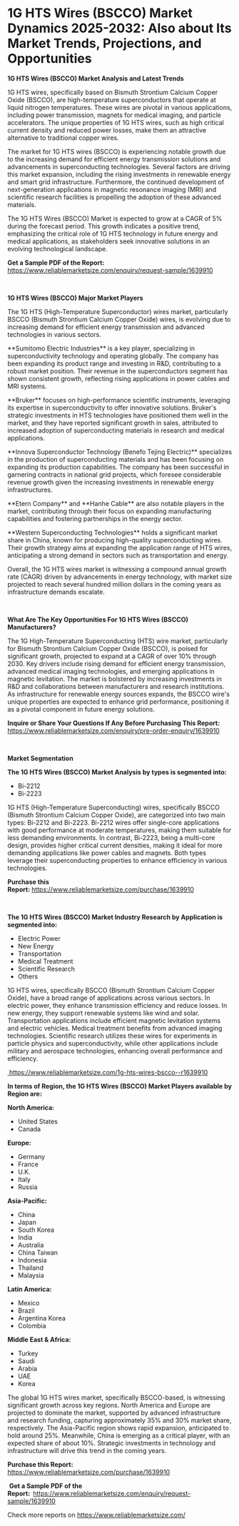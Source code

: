 <p><h1>1G HTS Wires (BSCCO) Market Dynamics 2025-2032: Also about Its Market Trends, Projections, and Opportunities</h1></p><p><strong>1G HTS Wires (BSCCO) Market Analysis and Latest Trends</strong></p>
<p><p>1G HTS wires, specifically based on Bismuth Strontium Calcium Copper Oxide (BSCCO), are high-temperature superconductors that operate at liquid nitrogen temperatures. These wires are pivotal in various applications, including power transmission, magnets for medical imaging, and particle accelerators. The unique properties of 1G HTS wires, such as high critical current density and reduced power losses, make them an attractive alternative to traditional copper wires.</p><p>The market for 1G HTS wires (BSCCO) is experiencing notable growth due to the increasing demand for efficient energy transmission solutions and advancements in superconducting technologies. Several factors are driving this market expansion, including the rising investments in renewable energy and smart grid infrastructure. Furthermore, the continued development of next-generation applications in magnetic resonance imaging (MRI) and scientific research facilities is propelling the adoption of these advanced materials.</p><p>The 1G HTS Wires (BSCCO) Market is expected to grow at a CAGR of 5% during the forecast period. This growth indicates a positive trend, emphasizing the critical role of 1G HTS technology in future energy and medical applications, as stakeholders seek innovative solutions in an evolving technological landscape.</p></p>
<p><strong>Get a Sample PDF of the Report:&nbsp;</strong> <a href="https://www.reliablemarketsize.com/enquiry/request-sample/1639910?utm_campaign=1103&utm_medium=2&utm_source=Github&utm_content=ia&utm_term=14022025&utm_id=1g-hts-wires-bscco">https://www.reliablemarketsize.com/enquiry/request-sample/1639910</a></p>
<p>&nbsp;</p>
<p><strong>1G HTS Wires (BSCCO) Major Market Players</strong></p>
<p><p>The 1G HTS (High-Temperature Superconductor) wires market, particularly BSCCO (Bismuth Strontium Calcium Copper Oxide) wires, is evolving due to increasing demand for efficient energy transmission and advanced technologies in various sectors.</p><p>**Sumitomo Electric Industries** is a key player, specializing in superconductivity technology and operating globally. The company has been expanding its product range and investing in R&D, contributing to a robust market position. Their revenue in the superconductors segment has shown consistent growth, reflecting rising applications in power cables and MRI systems.</p><p>**Bruker** focuses on high-performance scientific instruments, leveraging its expertise in superconductivity to offer innovative solutions. Bruker's strategic investments in HTS technologies have positioned them well in the market, and they have reported significant growth in sales, attributed to increased adoption of superconducting materials in research and medical applications.</p><p>**Innova Superconductor Technology (Benefo Tejing Electric)** specializes in the production of superconducting materials and has been focusing on expanding its production capabilities. The company has been successful in garnering contracts in national grid projects, which foresee considerable revenue growth given the increasing investments in renewable energy infrastructures.</p><p>**Etern Company** and **Hanhe Cable** are also notable players in the market, contributing through their focus on expanding manufacturing capabilities and fostering partnerships in the energy sector.</p><p>**Western Superconducting Technologies** holds a significant market share in China, known for producing high-quality superconducting wires. Their growth strategy aims at expanding the application range of HTS wires, anticipating a strong demand in sectors such as transportation and energy.</p><p>Overall, the 1G HTS wires market is witnessing a compound annual growth rate (CAGR) driven by advancements in energy technology, with market size projected to reach several hundred million dollars in the coming years as infrastructure demands escalate.</p></p>
<p>&nbsp;</p>
<p><strong>What Are The Key Opportunities For 1G HTS Wires (BSCCO) Manufacturers?</strong></p>
<p><p>The 1G High-Temperature Superconducting (HTS) wire market, particularly for Bismuth Strontium Calcium Copper Oxide (BSCCO), is poised for significant growth, projected to expand at a CAGR of over 10% through 2030. Key drivers include rising demand for efficient energy transmission, advanced medical imaging technologies, and emerging applications in magnetic levitation. The market is bolstered by increasing investments in R&D and collaborations between manufacturers and research institutions. As infrastructure for renewable energy sources expands, the BSCCO wire's unique properties are expected to enhance grid performance, positioning it as a pivotal component in future energy solutions.</p></p>
<p><strong>Inquire or Share Your Questions If Any Before Purchasing This Report:</strong> <a href="https://www.reliablemarketsize.com/enquiry/pre-order-enquiry/1639910?utm_campaign=1103&utm_medium=2&utm_source=Github&utm_content=ia&utm_term=14022025&utm_id=1g-hts-wires-bscco">https://www.reliablemarketsize.com/enquiry/pre-order-enquiry/1639910</a></p>
<p>&nbsp;</p>
<p><strong>Market Segmentation</strong></p>
<p><strong>The 1G HTS Wires (BSCCO) Market Analysis by types is segmented into:</strong></p>
<p><ul><li>Bi-2212</li><li>Bi-2223</li></ul></p>
<p><p>1G HTS (High-Temperature Superconducting) wires, specifically BSCCO (Bismuth Strontium Calcium Copper Oxide), are categorized into two main types: Bi-2212 and Bi-2223. Bi-2212 wires offer single-core applications with good performance at moderate temperatures, making them suitable for less demanding environments. In contrast, Bi-2223, being a multi-core design, provides higher critical current densities, making it ideal for more demanding applications like power cables and magnets. Both types leverage their superconducting properties to enhance efficiency in various technologies.</p></p>
<p><strong>Purchase this Report:&nbsp;</strong><a href="https://www.reliablemarketsize.com/purchase/1639910?utm_campaign=1103&utm_medium=2&utm_source=Github&utm_content=ia&utm_term=14022025&utm_id=1g-hts-wires-bscco">https://www.reliablemarketsize.com/purchase/1639910</a></p>
<p>&nbsp;</p>
<p><strong>The 1G HTS Wires (BSCCO) Market Industry Research by Application is segmented into:</strong></p>
<p><ul><li>Electric Power</li><li>New Energy</li><li>Transportation</li><li>Medical Treatment</li><li>Scientific Research</li><li>Others</li></ul></p>
<p><p>1G HTS wires, specifically BSCCO (Bismuth Strontium Calcium Copper Oxide), have a broad range of applications across various sectors. In electric power, they enhance transmission efficiency and reduce losses. In new energy, they support renewable systems like wind and solar. Transportation applications include efficient magnetic levitation systems and electric vehicles. Medical treatment benefits from advanced imaging technologies. Scientific research utilizes these wires for experiments in particle physics and superconductivity, while other applications include military and aerospace technologies, enhancing overall performance and efficiency.</p></p>
<p><a href="https://www.reliablemarketsize.com/1g-hts-wires-bscco--r1639910?utm_campaign=1103&utm_medium=2&utm_source=Github&utm_content=ia&utm_term=14022025&utm_id=1g-hts-wires-bscco">&nbsp;https://www.reliablemarketsize.com/1g-hts-wires-bscco--r1639910</a></p>
<p><strong>In terms of Region, the 1G HTS Wires (BSCCO) Market Players available by Region are:</strong></p>
<p>
    <p> <strong> North America: </strong>
        <ul>
            <li>United States</li>
            <li>Canada</li>
        </ul>
        </p> 
    <p> <strong> Europe: </strong>
        <ul>
            <li>Germany</li>
            <li>France</li>
            <li>U.K.</li>
            <li>Italy</li>
            <li>Russia</li>
        </ul>
        </p> 
    <p> <strong> Asia-Pacific: </strong>
        <ul>
            <li>China</li>
            <li>Japan</li>
            <li>South Korea</li>
            <li>India</li>
            <li>Australia</li>
            <li>China Taiwan</li>
            <li>Indonesia</li>
            <li>Thailand</li>
            <li>Malaysia</li>
        </ul>
        </p> 
    <p> <strong> Latin America: </strong>
        <ul>
            <li>Mexico</li>
            <li>Brazil</li>
            <li>Argentina Korea</li>
            <li>Colombia</li>
        </ul>
        </p> 
    <p> <strong> Middle East & Africa: </strong>
        <ul>
            <li>Turkey</li>
            <li>Saudi</li>
            <li>Arabia</li>
            <li>UAE</li>
            <li>Korea</li>
        </ul>
    </p>
    </p>
<p><p>The global 1G HTS wires market, specifically BSCCO-based, is witnessing significant growth across key regions. North America and Europe are projected to dominate the market, supported by advanced infrastructure and research funding, capturing approximately 35% and 30% market share, respectively. The Asia-Pacific region shows rapid expansion, anticipated to hold around 25%. Meanwhile, China is emerging as a critical player, with an expected share of about 10%. Strategic investments in technology and infrastructure will drive this trend in the coming years.</p></p>
<p><strong>Purchase this Report: </strong><a href="https://www.reliablemarketsize.com/purchase/1639910?utm_campaign=1103&utm_medium=2&utm_source=Github&utm_content=ia&utm_term=14022025&utm_id=1g-hts-wires-bscco">https://www.reliablemarketsize.com/purchase/1639910</a></p>
<p>&nbsp;<strong>Get a Sample PDF of the Report:&nbsp;&nbsp;</strong><a href="https://www.reliablemarketsize.com/enquiry/request-sample/1639910?utm_campaign=1103&utm_medium=2&utm_source=Github&utm_content=ia&utm_term=14022025&utm_id=1g-hts-wires-bscco">https://www.reliablemarketsize.com/enquiry/request-sample/1639910</a></p>
<p><strong></strong></p>
<p>Check more reports on <a href="https://www.reliablemarketsize.com/?utm_campaign=1103&utm_medium=2&utm_source=Github&utm_content=ia&utm_term=14022025&utm_id=1g-hts-wires-bscco">https://www.reliablemarketsize.com/</a></p>
